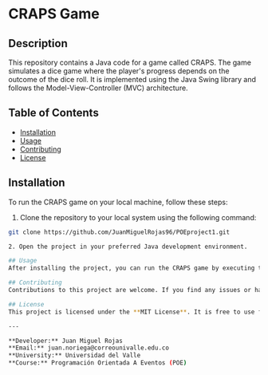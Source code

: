 # CRAPS Game

## Description
This repository contains a Java code for a game called CRAPS. The game simulates a dice game where the player's progress depends on the outcome of the dice roll. It is implemented using the Java Swing library and follows the Model-View-Controller (MVC) architecture.

## Table of Contents
- [Installation](#installation)
- [Usage](#usage)
- [Contributing](#contributing)
- [License](#license)

## Installation
To run the CRAPS game on your local machine, follow these steps:

1. Clone the repository to your local system using the following command:
  ```bash
  git clone https://github.com/JuanMiguelRojas96/POEproject1.git
  
2. Open the project in your preferred Java development environment.

## Usage
After installing the project, you can run the CRAPS game by executing the main Java file. The game will be launched using the Java Swing user interface. Follow the on-screen instructions to play the game and enjoy!

## Contributing
Contributions to this project are welcome. If you find any issues or have suggestions for improvements, please feel free to open an issue or submit a pull request on the [GitHub repository](https://github.com/JuanMiguelRojas96/POEproject1.git).

## License
This project is licensed under the **MIT License**. It is free to use for institutional purposes only, and commercial use or distribution is not permitted.

---

**Developer:** Juan Miguel Rojas  
**Email:** juan.noriega@correounivalle.edu.co  
**University:** Universidad del Valle  
**Course:** Programación Orientada A Eventos (POE)

 
